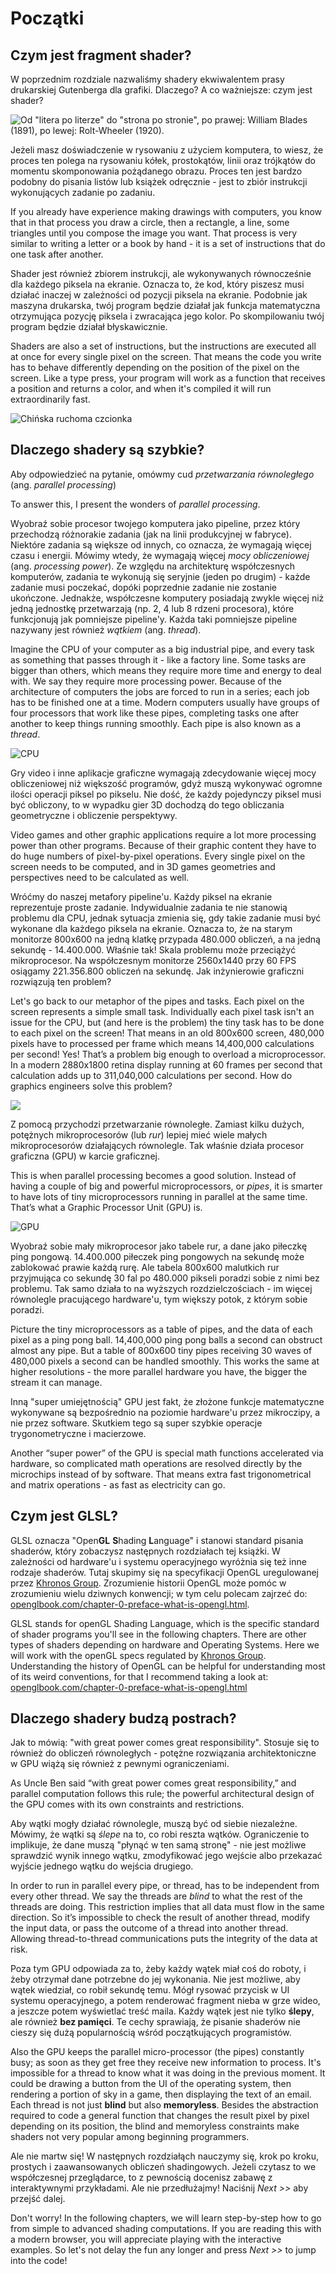 # Początki
## Czym jest fragment shader?

W poprzednim rozdziale nazwaliśmy shadery ekwiwalentem prasy drukarskiej Gutenberga dla grafiki. Dlaczego? A co ważniejsze: czym jest shader?

![Od "litera po literze" do "strona po stronie", po prawej: William Blades (1891), po lewej: Rolt-Wheeler (1920).](print.png)

Jeżeli masz doświadczenie w rysowaniu z użyciem komputera, to wiesz, że proces ten polega na rysowaniu kółek, prostokątów, linii oraz trójkątów do momentu skomponowania pożądanego obrazu. Proces ten jest bardzo podobny do pisania listów lub książek odręcznie - jest to zbiór instrukcji wykonujących zadanie po zadaniu.

If you already have experience making drawings with computers, you know that in that process you draw a circle, then a rectangle, a line, some triangles until you compose the image you want. That process is very similar to writing a letter or a book by hand - it is a set of instructions that do one task after another.

Shader jest również zbiorem instrukcji, ale wykonywanych równocześnie dla każdego piksela na ekranie. Oznacza to, że kod, który piszesz musi działać inaczej w zależności od pozycji piksela na ekranie. Podobnie jak maszyna drukarska, twój program będzie działał jak funkcja matematyczna otrzymująca pozycję piksela i zwracająca jego kolor. Po skompilowaniu twój program będzie działał błyskawicznie.

Shaders are also a set of instructions, but the instructions are executed all at once for every single pixel on the screen. That means the code you write has to behave differently depending on the position of the pixel on the screen. Like a type press, your program will work as a function that receives a position and returns a color, and when it's compiled it will run extraordinarily fast.

![Chińska ruchoma czcionka](typepress.jpg)

## Dlaczego shadery są szybkie?

Aby odpowiedzieć na pytanie, omówmy cud *przetwarzania równoległego* (ang. *parallel processing*)

To answer this, I present the wonders of *parallel processing*.

Wyobraź sobie procesor twojego komputera jako pipeline, przez który przechodzą różnorakie zadania (jak na linii produkcyjnej w fabryce). Niektóre zadania są większe od innych, co oznacza, że wymagają więcej czasu i energii. Mówimy wtedy, że wymagają więcej *mocy obliczeniowej* (ang. *processing power*). Ze względu na architekturę współczesnych komputerów, zadania te wykonują się seryjnie (jeden po drugim) - każde zadanie musi poczekać, dopóki poprzednie zadanie nie zostanie ukończone. Jednakże, współczesne komputery posiadają zwykle więcej niż jedną jednostkę przetwarzają (np. 2, 4 lub 8 rdzeni procesora), które funkcjonują jak pomniejsze pipeline'y. Każda taki pomniejsze pipeline nazywany jest również *wątkiem* (ang. *thread*).

Imagine the CPU of your computer as a big industrial pipe, and every task as something that passes through it - like a factory line. Some tasks are bigger than others, which means they require more time and energy to deal with. We say they require more processing power. Because of the architecture of computers the jobs are forced to run in a series; each job has to be finished one at a time. Modern computers usually have groups of four processors that work like these pipes, completing tasks one after another to keep things running smoothly. Each pipe is also known as a *thread*.

![CPU](00.jpeg)

Gry video i inne aplikacje graficzne wymagają zdecydowanie więcej mocy obliczeniowej niż większość programów, gdyż muszą wykonywać ogromne ilości operacji piksel po pikselu. Nie dość, że każdy pojedynczy piksel musi być obliczony, to w wypadku gier 3D dochodzą do tego obliczania geometryczne i obliczenie perspektywy.

Video games and other graphic applications require a lot more processing power than other programs. Because of their graphic content they have to do huge numbers of pixel-by-pixel operations. Every single pixel on the screen needs to be computed, and in 3D games geometries and perspectives need to be calculated as well.

Wróćmy do naszej metafory pipeline'u. Każdy piksel na ekranie reprezentuje proste zadanie. Indywidualnie zadania te nie stanowią problemu dla CPU, jednak sytuacja zmienia się, gdy takie zadanie musi być wykonane dla każdego piksela na ekranie. Oznacza to, że na starym monitorze 800x600 na jedną klatkę przypada 480.000 obliczeń, a na jedną sekundę - 14.400.000. Właśnie tak! Skala problemu może przeciążyć mikroprocesor. Na współczesnym monitorze 2560x1440 przy 60 FPS osiągamy 221.356.800 obliczeń na sekundę. Jak inżynierowie graficzni rozwiązują ten problem?

Let's go back to our metaphor of the pipes and tasks. Each pixel on the screen represents a simple small task. Individually each pixel task isn't an issue for the CPU, but (and here is the problem) the tiny task has to be done to each pixel on the screen! That means in an old 800x600 screen, 480,000 pixels have to processed per frame which means 14,400,000 calculations per second! Yes! That’s a problem big enough to overload a microprocessor. In a modern 2880x1800 retina display running at 60 frames per second that calculation adds up to 311,040,000 calculations per second. How do graphics engineers solve this problem?

![](03.jpeg)

Z pomocą przychodzi przetwarzanie równoległe. Zamiast kilku dużych, potężnych mikroprocesorów (lub *rur*) lepiej mieć wiele małych mikroprocesorów działających równolegle. Tak właśnie działa procesor graficzna (GPU) w karcie graficznej.

This is when parallel processing becomes a good solution. Instead of having a couple of big and powerful microprocessors, or *pipes*, it is smarter to have lots of tiny microprocessors running in parallel at the same time. That’s what a Graphic Processor Unit (GPU) is.

![GPU](04.jpeg)

Wyobraź sobie mały mikroprocesor jako tabele rur, a dane jako piłeczkę ping pongową. 14.400.000 piłeczek ping pongowych na sekundę może zablokować prawie każdą rurę. Ale tabela 800x600 malutkich rur przyjmująca co sekundę 30 fal po 480.000 pikseli poradzi sobie z nimi bez problemu. Tak samo działa to na wyższych rozdzielczościach - im więcej równolegle pracującego hardware'u, tym większy potok, z którym sobie poradzi.

Picture the tiny microprocessors as a table of pipes, and the data of each pixel as a ping pong ball. 14,400,000 ping pong balls a second can obstruct almost any pipe. But a table of 800x600 tiny pipes receiving 30 waves of 480,000 pixels a second can be handled smoothly. This works the same at higher resolutions - the more parallel hardware you have, the bigger the stream it can manage.

Inną "super umiejętnością" GPU jest fakt, że złożone funkcje matematyczne wykonywane są bezpośrednio na poziomie hardware'u przez mikroczipy, a nie przez software. Skutkiem tego są super szybkie operacje trygonometryczne i macierzowe.

Another “super power” of the GPU is special math functions accelerated via hardware, so complicated math operations are resolved directly by the microchips instead of by software. That means extra fast trigonometrical and matrix operations - as fast as electricity can go.

## Czym jest GLSL?

GLSL oznacza "Open**GL** **S**hading **L**anguage" i stanowi standard pisania shaderów, który zobaczysz następnych rozdziałach tej książki. W zależności od hardware'u i systemu operacyjnego wyróżnia się też inne rodzaje shaderów. Tutaj skupimy się na specyfikacji OpenGL uregulowanej przez [Khronos Group](https://www.khronos.org/opengl/). Zrozumienie historii OpenGL może pomóc w zrozumieniu wielu dziwnych konwencji; w tym celu polecam zajrzeć do: [openglbook.com/chapter-0-preface-what-is-opengl.html](http://openglbook.com/chapter-0-preface-what-is-opengl.html).

GLSL stands for openGL Shading Language, which is the specific standard of shader programs you'll see in the following chapters. There are other types of shaders depending on hardware and Operating Systems. Here we will work with the openGL specs regulated by [Khronos Group](https://www.khronos.org/opengl/). Understanding the history of OpenGL can be helpful for understanding most of its weird conventions, for that I recommend taking a look at: [openglbook.com/chapter-0-preface-what-is-opengl.html](http://openglbook.com/chapter-0-preface-what-is-opengl.html)

## Dlaczego shadery budzą postrach?

Jak to mówią: "with great power comes great responsibility". Stosuje się to również do obliczeń równoległych - potężne rozwiązania architektoniczne w GPU wiążą się również z pewnymi ograniczeniami.

As Uncle Ben said “with great power comes great responsibility,” and parallel computation follows this rule; the powerful architectural design of the GPU comes with its own constraints and restrictions.

Aby wątki mogły działać równolegle, muszą być od siebie niezależne. Mówimy, że wątki są *ślepe* na to, co robi reszta wątków. Ograniczenie to implikuje, że dane muszą "płynąć w ten samą stronę" - nie jest możliwe sprawdzić wynik innego wątku, zmodyfikować jego wejście albo przekazać wyjście jednego wątku do wejścia drugiego.

In order to run in parallel every pipe, or thread, has to be independent from every other thread. We say the threads are *blind* to what the rest of the threads are doing. This restriction implies that all data must flow in the same direction. So it’s impossible to check the result of another thread, modify the input data, or pass the outcome of a thread into another thread. Allowing thread-to-thread communications puts the integrity of the data at risk.

Poza tym GPU odpowiada za to, żeby każdy wątek miał coś do roboty, i żeby otrzymał dane potrzebne do jej wykonania. Nie jest możliwe, aby wątek wiedział, co robił sekundę temu. Mógł rysować przycisk w UI systemu operacyjnego, a potem renderować fragment nieba w grze wideo, a jeszcze potem wyświetlać treść maila. Każdy wątek jest nie tylko **ślepy**, ale również **bez pamięci**. Te cechy sprawiają, że pisanie shaderów nie cieszy się dużą popularnością wśród początkujących programistów.

Also the GPU keeps the parallel micro-processor (the pipes) constantly busy; as soon as they get free they receive new information to process. It's impossible for a thread to know what it was doing in the previous moment. It could be drawing a button from the UI of the operating system, then rendering a portion of sky in a game, then displaying the text of an email. Each thread is not just **blind** but also **memoryless**. Besides the abstraction required to code a general function that changes the result pixel by pixel depending on its position, the blind and memoryless constraints make shaders not very popular among beginning programmers.

Ale nie martw się! W następnych rozdziałąch nauczymy się, krok po kroku, prostych i zaawansowanych obliczeń shadingowych. Jeżeli czytasz to we współczesnej przeglądarce, to z pewnością docenisz zabawę z interaktywnymi przykładami. Ale nie przedłużajmy! Naciśnij *Next >>* aby przejść dalej.

Don't worry! In the following chapters, we will learn step-by-step how to go from simple to advanced shading computations. If you are reading this with a modern browser, you will appreciate playing with the interactive examples. So let's not delay the fun any longer and press *Next >>* to jump into the code!
